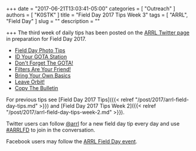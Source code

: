 +++
date = "2017-06-21T13:03:41-05:00"
categories = [ "Outreach" ]
authors = [ "K0STK" ]
title = "Field Day 2017 Tips Week 3"
tags = [ "ARRL", "Field Day" ]
slug = ""
description = ""

+++
The third week of daily tips has been posted on the 
[ARRL Twitter page](https://x.com/arrl) in
preparation for Field Day 2017.
<!--more-->

* [Field Day Photo Tips](https://x.com/arrl/status/877496532370698241)
* [ID Your GOTA Station](https://x.com/arrl/status/877167048211738624)
* [Don't Forget The GOTA!](https://x.com/arrl/status/876771794224640002)
* [Filters Are Your Friend!](https://x.com/arrl/status/876409359856787456)
* [Bring Your Own Basics](https://x.com/arrl/status/876046938730352640)
* [Leave Orbit!](https://x.com/arrl/status/875702402653057028)
* [Copy The Bulletin](https://x.com/arrl/status/875322268750159872)

For previous tips see
[Field Day 2017 Tips]({{< relref "/post/2017/arrl-field-day-tips.md" >}}) and
[Field Day 2017 Tips Week 2]({{< relref "/post/2017/arrl-field-day-tips-week-2.md" >}}).

Twitter users can follow [@arrl](https://x.com/arrl) for a new field day tip every day and use [#ARRLFD](https://x.com/hashtag/ARRLFD) to join in the conversation.

Facebook users may follow the [ARRL Field Day event](https://www.facebook.com/events/1753742661610196/?acontext=%7B%22source%22%3A5%2C%22page_id_source%22%3A20069212407%2C%22action_history%22%3A%5B%7B%22surface%22%3A%22page%22%2C%22mechanism%22%3A%22main_list%22%2C%22extra_data%22%3A%22%7B%5C%22page_id%5C%22%3A20069212407%2C%5C%22tour_id%5C%22%3Anull%7D%22%7D%5D%2C%22has_source%22%3Atrue%7D).
